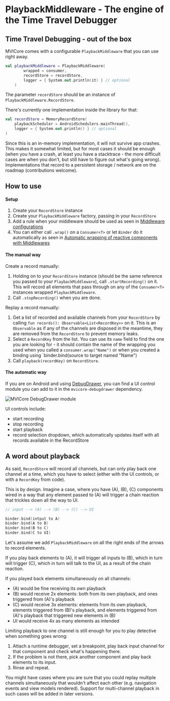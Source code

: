 # PlaybackMiddleware - The engine of the Time Travel Debugger

## Time Travel Debugging - out of the box

MVICore comes with a configurable `PlaybackMiddleware` that you can use right away.

```kotlin
val playbackMiddleware = PlaybackMiddleware(
        wrapped = consumer,
        recordStore = recordStore,
        logger = { System.out.println(it) } // optional
    )
```

The parameter `recordStore` should be an instance of `PlaybackMiddleware.RecordStore`.

There's currently one implementation inside the library for that:

```kotlin
val recordStore = MemoryRecordStore(
    playbackScheduler = AndroidSchedulers.mainThread(),
    logger = { System.out.println() } // optional
)
```

Since this is an in-memory implementation, it will not survive app crashes. This makes it somewhat limited, but for most cases it should be enough (when you have a crash, at least you have a stacktrace - the more difficult cases are when you don't, but still have to figure out what's going wrong). Implementations that record to a persistent storage / network are on the roadmap (contributions welcome).

## How to use

#### Setup

1. Create your `RecordStore` instance
2. Create your `PlaybackMiddleware` factory, passing in your `RecordStore`
3. Add a rule when your middleware should be used as seen in [Middleware configurations](configuration.md)
4. You can either call `.wrap()` on a `Consumer<T>` or let `Binder` do it automatically as seen in [Automatic wrapping of reactive components with Middlewares](wrapping.md)

#### The manual way

Create a record manually:

1. Holding on to your `RecordStore` instance (should be the same reference you passed to your `PlaybackMiddleware`), call `.startRecording()` on it. This will record all elements that pass through on any of the `Consumer<T>` instances wrapped `PlaybackMiddleware`.
2. Call `.stopRecording()` when you are done.

Replay a record manually:

1. Get a list of recorded and available channels from your `RecordStore` by calling `fun records(): Observable<List<RecordKey>>` on it. This is an `Observable` as if any of the channels are disposed in the meantime, they are removed from the `RecordStore` to prevent memory leaks.
2. Select a `RecordKey` from the list. You can use its `name` field to find the one you are looking for - it should contain the name of the wrapping you used when you called a `consumer.wrap("Name")` or when you created a binding using `binder.bind(source to target named "Name")
2. Call `playback(recordKey)` on `RecordStore`.

#### The automatic way
If you are on Android and using [DebugDrawer](https://github.com/palaima/DebugDrawer), you can find a UI control module you can add to it in the `mvicore-debugdrawer` dependency.

![MVICore DebugDrawer module](https://i.imgur.com/AXfyo9r.png)

UI controls include:

- start recording
- stop recording
- start playback
- record selection dropdown, which automatically updates itself with all records available in the RecordStore

## A word about playback

As said, `RecordStore` will record all channels, but can only play back one channel at a time, which you have to select (either with the UI controls, or with a `RecordKey` from code).

This is by design. Imagine a case, where you have (A), (B), (C) components wired in a way that any element passed to (A) will trigger a chain reaction that trickles down all the way to UI.

```kotlin
// input --> (A) --> (B) --> (C) --> UI

binder.bind(intput to A)
binder.bind(A to B)
binder.bind(B to C)
binder.bind(C to UI)
```

Let's assume we add `PlaybackMiddleware` on all the right ends of the arrows to record elements.

If you play back elements to (A), it will trigger all inputs to (B), which in turn will trigger (C), which in turn will talk to the UI, as a result of the chain reaction.

If you played back elements simultaneously on all channels:

- (A) would be fine receiving its own playback
- (B) would receive 2x elements: both from its own playback, and ones triggered from (A)'s playback
- (C) would receive 3x elements: elements from its own playback, elements triggered from (B)'s playback, and elements triggered from (A)'s playback that triggered new elements in (B)
- UI would receive 4x as many elements as intended

Limiting playback to one channel is still enough for you to play detective when something goes wrong:

1. Attach a runtime debugger, set a breakpoint, play back input channel for that component and check what's happening there.
2. If the problem is not there, pick another component and play back elements to its input.
3. Rinse and repeat.

You might have cases where you are sure that you could replay multiple channels simultaneously that wouldn't affect each other (e.g. navigation events and view models rendered). Support for multi-channel playback in such cases will be added in later versions.
